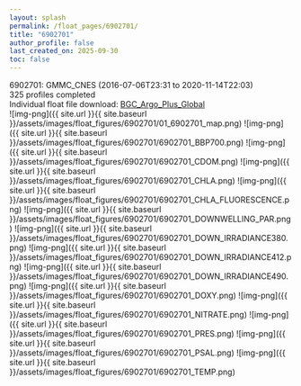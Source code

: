 ```yaml
---
layout: splash
permalink: /float_pages/6902701/
title: "6902701"
author_profile: false
last_created_on: 2025-09-30
toc: false
---
```

 
6902701: GMMC_CNES (2016-07-06T23:31 to 2020-11-14T22:03)\
325 profiles completed\
Individual float file download: [BGC_Argo_Plus_Global](https://ftp.soest.hawaii.edu/bgc_argo_plus/Individual_Floats/outliers_removed/6902701_Sprof_processed.nc)\
![img-png]({{ site.url }}{{ site.baseurl }}/assets/images/float_figures/6902701/01_6902701_map.png)
![img-png]({{ site.url }}{{ site.baseurl }}/assets/images/float_figures/6902701/6902701_BBP700.png)
![img-png]({{ site.url }}{{ site.baseurl }}/assets/images/float_figures/6902701/6902701_CDOM.png)
![img-png]({{ site.url }}{{ site.baseurl }}/assets/images/float_figures/6902701/6902701_CHLA.png)
![img-png]({{ site.url }}{{ site.baseurl }}/assets/images/float_figures/6902701/6902701_CHLA_FLUORESCENCE.png)
![img-png]({{ site.url }}{{ site.baseurl }}/assets/images/float_figures/6902701/6902701_DOWNWELLING_PAR.png)
![img-png]({{ site.url }}{{ site.baseurl }}/assets/images/float_figures/6902701/6902701_DOWN_IRRADIANCE380.png)
![img-png]({{ site.url }}{{ site.baseurl }}/assets/images/float_figures/6902701/6902701_DOWN_IRRADIANCE412.png)
![img-png]({{ site.url }}{{ site.baseurl }}/assets/images/float_figures/6902701/6902701_DOWN_IRRADIANCE490.png)
![img-png]({{ site.url }}{{ site.baseurl }}/assets/images/float_figures/6902701/6902701_DOXY.png)
![img-png]({{ site.url }}{{ site.baseurl }}/assets/images/float_figures/6902701/6902701_NITRATE.png)
![img-png]({{ site.url }}{{ site.baseurl }}/assets/images/float_figures/6902701/6902701_PRES.png)
![img-png]({{ site.url }}{{ site.baseurl }}/assets/images/float_figures/6902701/6902701_PSAL.png)
![img-png]({{ site.url }}{{ site.baseurl }}/assets/images/float_figures/6902701/6902701_TEMP.png)
